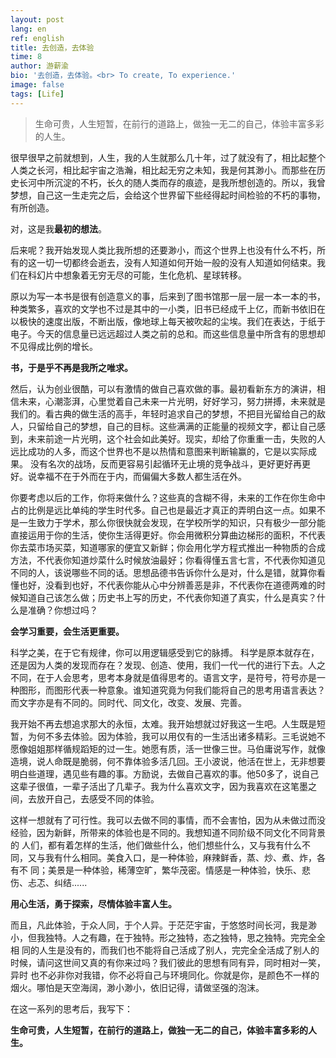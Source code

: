 ```yaml
---
layout: post
lang: en
ref: english
title: 去创造，去体验
time: 8
author: 游薪渝
bio: '去创造，去体验。<br> To create, To experience.'
image: false
tags: [Life]
---
```



> 生命可贵，人生短暂，在前行的道路上，做独一无二的自己，体验丰富多彩的人生。​

<!-- more -->

很早很早之前就想到，人生，我的人生就那么几十年，过了就没有了，相比起整个人类之长河，相比起宇宙之浩瀚，相比起无穷之未知，我是何其渺小。而那些在历史长河中所沉淀的不朽，长久的随人类而存的痕迹，是我所想创造的。所以，我曾梦想，自己这一生走完之后，会给这个世界留下些经得起时间检验的不朽的事物，有所创造。
 
​对，这是我**最初的想法**。


后来呢​？我开始发现人类比我所想的还要渺小，而这个世界上也没有什么不朽，所有的这一切一切都终会逝去，没有人知道如何开始一般的没有人知道如何结束。我们在科幻片中想象着无穷无尽的可能，生化危机、星球转移。

原以为写一本书是很有创造意义的事，后来到了图书馆那一层一层一本一本的书，种类繁多，喜欢的文学也不过是其中的一小类，旧书已经成千上亿，而新书依旧在以极快的速度出版，不断出版，像地球上每天被吹起的尘埃。​我们在表达，于纸于电子。今天的信息量已远远超过人类之前的总和。而这些信息量中所含有的思想却不见得成比例的增长。

**书，于是乎不再是我所之唯求。**

 然后，认为创业很酷，可以有激情的做自己喜欢做的事。最初看新东方的演讲，相信未来，心潮澎湃，心里觉着自己未来一片光明，好好学习，努力拼搏，未来就是我们的。看古典的做生活的高手，年轻时追求自己的梦想，不把目光留给自己的敌人，只留给自己的梦想，自己的目标。这些满满的正能量的视频文字，都让自己感到，未来前途一片光明，这个社会如此美好。现实，却给了你重重一击，失败的人远比成功的人多，而这个世界也不是以热情和意图来判断输赢的，它是以实际成果。 没有名次的战场，反而更容易引起循环无止境的竞争战斗，更好更好再更好。说幸福不在于外而在于内，而偏偏大多数人都生活在外。

你要考虑以后的工作，你将来做什么？​这些真的含糊不得，未来的工作在你生命中占的比例是远比单纯的学生时代多。自己也是最近才真正的弄明白这一点。如果不是一生致力于学术，那么你很快就会发现，在学校所学的知识，只有极少一部分能直接运用于你的生活，使你生活得更好。你会用微积分算曲边梯形的面积，不代表你去菜市场买菜，知道哪家的便宜又新鲜；你会用化学方程式推出一种物质的合成方法，不代表你知道炒菜什么时候放油最好；你看得懂五言七言，不代表你知道见不同的人，该说哪些不同的话。思想品德书告诉你什么是对，什么是错，就算你看懂也好，没看到也好，不代表你能从心中分辨善恶是非，不代表你在道德两难的时候知道自己该怎么做；历史书上写的历史，不代表你知道了真实，什么是真实？什么是准确？你想过吗？

 **会学习重要，会生活更重要。**

科学之美，在于它有规律，你可以用逻辑感受到它的脉搏​。
科学是原本就存在，还是因为人类的发现而存在？发现、创造、使用，我们一代一代的进行下去。人之不同，在于人会思考，思考本身就是值得思考的。语言文字，是符号，符号亦是一种图形，而图形代表一种意象。谁知道究竟为何我们能将自己的思考用语言表达？而文字亦是有不同的。同时代、同文化，改变、发展、完善。

我开始不再去想追求那大的永恒，太难。我开始想就过好我这一生吧。人生既是短暂，为何不多去体验。因为体验，我可以用仅有的一生活出诸多精彩。三毛说她不愿像姐姐那样循规蹈矩的过一生。她愿有质，活一世像三世。马伯庸说写作，就像造境，说人命既是脆弱，何不靠体验多活几回。王小波说，他活在世上，无非想要明白些道理，遇见些有趣的事。方励说，去做自己喜欢的事。他50多了，说自己这辈子很值，一辈子活出了几辈子。我为什么喜欢文字，因为我喜欢在这笔墨之间，去放开自己，去感受不同的体验。

这样一想就有了可行性。我可以去做不同的事情，而不会害怕，因为从未做过而没经验，因为新鲜，所带来的体验也是不同的。我想知道不同阶级不同文化不同背景的 人们，都有着怎样的生活，他们做些什么，他们想些什么，又与我有什么不同，又与我有什么相同​。美食入口，是一种体验，麻辣鲜香，蒸、炒、煮、炸，各有不 同；美景是一种体验，稀薄空旷，繁华茂密。情感是一种体验，快乐、悲伤、忐忑、纠结......
  

**用心生活，勇于探索，尽情体验丰富人生。**


 而且，凡此体验，于众人​同，于个人异。于茫茫宇宙，于悠悠时间长河，我是渺小，但我独特。人之有趣，在于独特。形之独特，态之独特，思之独特。完完全全相 同的人生是没有的，而我们也不能将自己活成了别人，完完全全活成了别人的时候，请问这世间又真的有你来过吗？我们彼此的思想有同有异，同时相对一笑，异时 也不必非你对我错，你不必将自己与环境同化。你就是你，是颜色不一样的烟火。哪怕是天空海阔，渺小渺小，依旧记得，请做坚强的泡沫。

在这一系列的思考后，我写下：

**生命可贵，人生短暂，在前行的道路上，做独一无二的自己，体验丰富多彩的人生。​**



